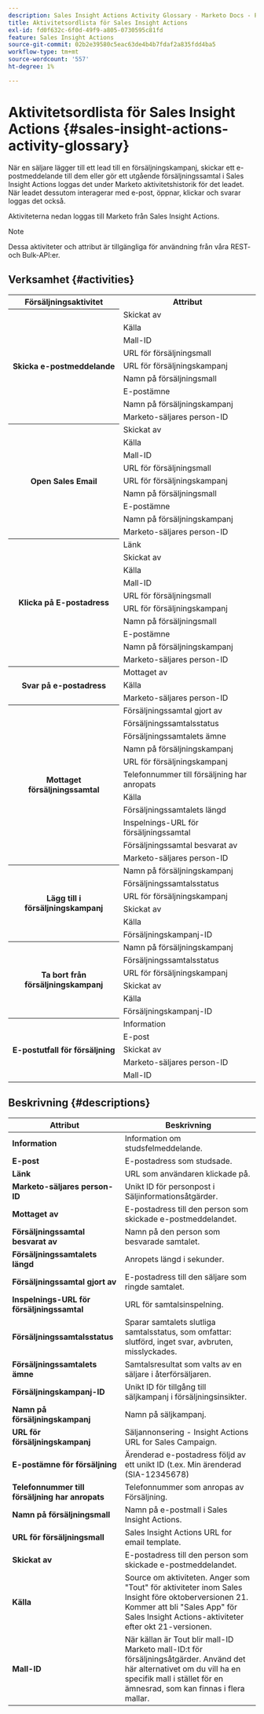 ```yaml
---
description: Sales Insight Actions Activity Glossary - Marketo Docs - Product Documentation
title: Aktivitetsordlista för Sales Insight Actions
exl-id: fd0f632c-6f0d-49f9-a805-0730595c81fd
feature: Sales Insight Actions
source-git-commit: 02b2e39580c5eac63de4b4b7fdaf2a835fdd4ba5
workflow-type: tm+mt
source-wordcount: '557'
ht-degree: 1%

---
```


# Aktivitetsordlista för Sales Insight Actions {#sales-insight-actions-activity-glossary}

När en säljare lägger till ett lead till en försäljningskampanj, skickar ett e-postmeddelande till dem eller gör ett utgående försäljningssamtal i Sales Insight Actions loggas det under Marketo aktivitetshistorik för det leadet. När leadet dessutom interagerar med e-post, öppnar, klickar och svarar loggas det också.

Aktiviteterna nedan loggas till Marketo från Sales Insight Actions.

>[!NOTE]
>
>Dessa aktiviteter och attribut är tillgängliga för användning från våra REST- och Bulk-API:er.

## Verksamhet {#activities}

<table>
 <tr>
  <th>Försäljningsaktivitet</th>
  <th>Attribut</th>
 </tr>
 <tr>
  <th rowspan="9">Skicka e-postmeddelande</th>
  <td>Skickat av</td>
 </tr>
 <tr>
  <td>Källa</td>
 </tr>
 <tr>
  <td>Mall-ID</td>
 </tr>
 <tr>
  <td>URL för försäljningsmall</td>
 </tr>
 <tr>
  <td>URL för försäljningskampanj</td>
 </tr>
 <tr>
  <td>Namn på försäljningsmall</td>
 </tr>
 <tr>
  <td>E-postämne</td>
 </tr>
 <tr>
  <td>Namn på försäljningskampanj</td>
 </tr>
 <tr>
  <td>Marketo-säljares person-ID</td>
 </tr>
 <tr>
  <th rowspan="9">Open Sales Email</th>
  <td>Skickat av</td>
 </tr>
 <tr>
  <td>Källa</td>
 </tr>
 <tr>
  <td>Mall-ID</td>
 </tr>
 <tr>
  <td>URL för försäljningsmall</td>
 </tr>
 <tr>
  <td>URL för försäljningskampanj</td>
 </tr>
 <tr>
  <td>Namn på försäljningsmall</td>
 </tr>
 <tr>
  <td>E-postämne</td>
 </tr>
 <tr>
  <td>Namn på försäljningskampanj</td>
 </tr>
 <tr>
  <td>Marketo-säljares person-ID</td>
 </tr>
 <tr>
  <th rowspan="10">Klicka på E-postadress</th>
  <td>Länk</td>
 </tr>
 <tr>
  <td>Skickat av</td>
 </tr>
 <tr>
  <td>Källa</td>
 </tr>
 <tr>
  <td>Mall-ID</td>
 </tr>
 <tr>
  <td>URL för försäljningsmall</td>
 </tr>
 <tr>
  <td>URL för försäljningskampanj</td>
 </tr>
 <tr>
  <td>Namn på försäljningsmall</td>
 </tr>
 <tr>
  <td>E-postämne</td>
 </tr>
 <tr>
  <td>Namn på försäljningskampanj</td>
 </tr>
 <tr>
  <td>Marketo-säljares person-ID</td>
 </tr>
<tr>
  <th rowspan="3">Svar på e-postadress</th>
  <td>Mottaget av</td>
 </tr>
 <tr>
  <td>Källa</td>
 </tr>
 <tr>
  <td>Marketo-säljares person-ID</td>
 </tr>
 <tr>
  <th rowspan="11">Mottaget försäljningssamtal</th>
  <td>Försäljningssamtal gjort av</td>
 </tr>
 <tr>
  <td>Försäljningssamtalsstatus</td>
 </tr>
 <tr>
  <td>Försäljningssamtalets ämne</td>
 </tr>
 <tr>
  <td>Namn på försäljningskampanj</td>
 </tr>
 <tr>
  <td>URL för försäljningskampanj</td>
 </tr>
 <tr>
  <td>Telefonnummer till försäljning har anropats</td>
 </tr>
 <tr>
  <td>Källa</td>
 </tr>
 <tr>
  <td>Försäljningssamtalets längd</td>
 </tr>
 <tr>
  <td>Inspelnings-URL för försäljningssamtal</td>
 </tr>
  <tr>
  <td>Försäljningssamtal besvarat av</td>
 </tr>
 <tr>
  <td>Marketo-säljares person-ID</td>
 </tr>
 <tr>
  <th rowspan="6">Lägg till i försäljningskampanj</th>
  <td>Namn på försäljningskampanj</td>
 </tr>
 <tr>
  <td>Försäljningssamtalsstatus</td>
 </tr>
 <tr>
  <td>URL för försäljningskampanj</td>
 </tr>
 <tr>
  <td>Skickat av</td>
 </tr>
 <tr>
  <td>Källa</td>
 </tr>
 <tr>
  <td>Försäljningskampanj-ID</td>
 </tr>
 <tr>
  <th rowspan="6">Ta bort från försäljningskampanj</th>
  <td>Namn på försäljningskampanj</td>
 </tr>
 <tr>
  <td>Försäljningssamtalsstatus</td>
 </tr>
 <tr>
  <td>URL för försäljningskampanj</td>
 </tr>
 <tr>
  <td>Skickat av</td>
 </tr>
 <tr>
  <td>Källa</td>
 </tr>
 <tr>
  <td>Försäljningskampanj-ID</td>
 </tr>
 <tr>
  <th rowspan="5">E-postutfall för försäljning</th>
  <td>Information</td>
 </tr>
 <tr>
  <td>E-post</td>
 </tr>
 <tr>
  <td>Skickat av</td>
 </tr>
 <tr>
  <td>Marketo-säljares person-ID</td>
 </tr>
 <tr>
  <td>Mall-ID</td>
 </tr>
</table>

## Beskrivning {#descriptions}

<table> 
 <tr>
  <th>Attribut</th>
  <th>Beskrivning</th>
 </tr>
 <tbody> 
 <tr> 
   <td><strong>Information</strong></td> 
   <td>Information om studsfelmeddelande.</td> 
  </tr> 
  <tr> 
   <td><strong>E-post</strong></td> 
   <td>E-postadress som studsade.</td> 
  </tr> 
  <tr> 
   <td><strong>Länk</strong></td> 
   <td>URL som användaren klickade på.</td> 
  </tr> 
  <tr> 
   <td><strong>Marketo-säljares person-ID</strong></td> 
   <td>Unikt ID för personpost i Säljinformationsåtgärder.</td> 
  </tr> 
  <tr> 
   <td><strong>Mottaget av</strong></td> 
   <td>E-postadress till den person som skickade e-postmeddelandet.</td> 
  </tr>
  <tr> 
   <td><strong>Försäljningssamtal besvarat av</strong></td> 
   <td>Namn på den person som besvarade samtalet.</td> 
  </tr>
  <tr> 
   <td><strong>Försäljningssamtalets längd</strong></td> 
   <td>Anropets längd i sekunder.</td> 
  </tr>
  <tr> 
   <td><strong>Försäljningssamtal gjort av</strong></td> 
   <td>E-postadress till den säljare som ringde samtalet.</td> 
  </tr>
  <tr> 
   <td><strong>Inspelnings-URL för försäljningssamtal</strong></td> 
   <td>URL för samtalsinspelning.</td> 
  </tr>
  <tr> 
   <td><strong>Försäljningssamtalsstatus</strong></td> 
   <td>Sparar samtalets slutliga samtalsstatus, som omfattar: slutförd, inget svar, avbruten, misslyckades.</td> 
  </tr>
  <tr> 
   <td><strong>Försäljningssamtalets ämne</strong></td> 
   <td>Samtalsresultat som valts av en säljare i återförsäljaren.</td> 
  </tr>
  <tr> 
   <td><strong>Försäljningskampanj-ID</strong></td> 
   <td>Unikt ID för tillgång till säljkampanj i försäljningsinsikter.</td> 
  </tr>
  <tr> 
   <td><strong>Namn på försäljningskampanj</strong></td> 
   <td>Namn på säljkampanj.</td> 
  </tr>
  <tr> 
   <td><strong>URL för försäljningskampanj</strong></td> 
   <td>Säljannonsering - Insight Actions URL for Sales Campaign.</td> 
  </tr>
  <tr> 
   <td><strong>E-postämne för försäljning</strong></td> 
   <td>Ärenderad e-postadress följd av ett unikt ID (t.ex. Min ärenderad (SIA-12345678)</td> 
  </tr>
  <tr> 
   <td><strong>Telefonnummer till försäljning har anropats</strong></td> 
   <td>Telefonnummer som anropas av Försäljning.</td> 
  </tr>
  <tr> 
   <td><strong>Namn på försäljningsmall</strong></td> 
   <td>Namn på e-postmall i Sales Insight Actions.</td> 
  </tr>
  <tr> 
   <td><strong>URL för försäljningsmall</strong></td> 
   <td>Sales Insight Actions URL for email template.</td> 
  </tr>
  <tr> 
   <td><strong>Skickat av</strong></td>
   <td>E-postadress till den person som skickade e-postmeddelandet.</td> 
  </tr> 
  <tr> 
   <td><strong>Källa</strong></td> 
   <td>Source om aktiviteten. Anger som "Tout" för aktiviteter inom Sales Insight före oktoberversionen 21. Kommer att bli "Sales App" för Sales Insight Actions-aktiviteter efter okt 21-versionen.</td>
  </tr> 
  <tr> 
   <td><strong>Mall-ID</strong></td> 
   <td>När källan är Tout blir mall-ID Marketo mall-ID:t för försäljningsåtgärder. Använd det här alternativet om du vill ha en specifik mall i stället för en ämnesrad, som kan finnas i flera mallar.
</td> 
  </tr> 
 </tbody> 
</table>
